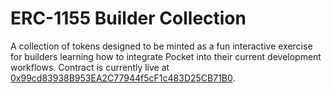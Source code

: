 # ERC-1155 Builder Collection

A collection of tokens designed to be minted as a fun interactive exercise for
builders learning how to integrate Pocket into their current development workflows.
Contract is currently live at [0x99cd83938B953EA2C77944f5cF1c483D25CB71B0](https://etherscan.io/address/0x99cd83938b953ea2c77944f5cf1c483d25cb71b0).
